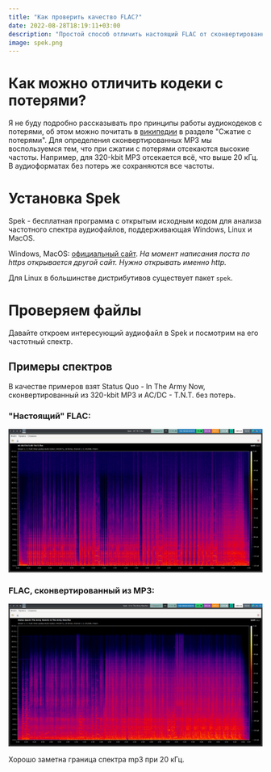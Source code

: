```yaml
---
title: "Как проверить качество FLAC?"
date: 2022-08-28T18:19:11+03:00
description: "Простой способ отличить настоящий FLAC от сконвертированного MP3"
image: spek.png
---
```


# Как можно отличить кодеки с потерями?

Я не буду подробно рассказывать про принципы работы аудиокодеков с потерями, об этом можно почитать в [википедии](https://ru.wikipedia.org/wiki/%D0%A1%D0%B6%D0%B0%D1%82%D0%B8%D0%B5_%D0%B0%D1%83%D0%B4%D0%B8%D0%BE%D0%B4%D0%B0%D0%BD%D0%BD%D1%8B%D1%85) в разделе "Сжатие с потерями". Для определения сконвертированных MP3 мы воспользуемся тем, что при сжатии с потерями отсекаются высокие частоты. Например, для 320-kbit MP3 отсекается всё, что выше 20 кГц.
В аудиоформатах без потерь же сохраняются все частоты.

# Установка Spek

Spek - бесплатная программа с открытым исходным кодом для анализа частотного спектра аудиофайлов, поддерживающая Windows, Linux и MacOS.

Windows, MacOS: [официальный сайт](http://spek.cc/). _На момент написания поста по https открывается другой сайт. Нужно открывать именно http._

Для Linux в большинстве дистрибутивов существует пакет `spek`.

# Проверяем файлы

Давайте откроем интересующий аудиофайл в Spek и посмотрим на его частотный спектр.

## Примеры спектров

В качестве примеров взят Status Quo - In The Army Now, сконвертированный из 320-kbit MP3 и AC/DC - T.N.T. без потерь.

### "Настоящий" FLAC:

![Аудиоспектр FLAC](true-flac.png)

### FLAC, сконвертированный из MP3:

![Аудиоспектр MP3](fake-flac.png)

Хорошо заметна граница спектра mp3 при 20 кГц.
